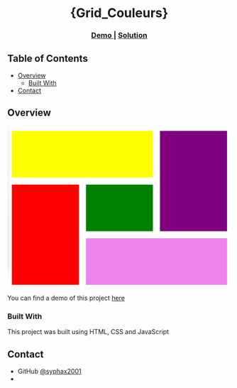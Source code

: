   
<h1 align="center">{Grid_Couleurs}</h1>

 

<div align="center">
  <h3>
    <a href="https://syphax2001.github.io/Grid_Couleurs/">
      Demo
    </a>
    <span> | </span>
    <a href="https://github.com/syphax2001/Grid_Couleurs">
      Solution
    </a>     
  </h3>
</div>
<!-- TABLE OF CONTENTS -->

## Table of Contents

- [Overview](#overview)
  - [Built With](#built-with)
- [Contact](#contact)

<!-- OVERVIEW -->

## Overview

![screenshot](https://github.com/syphax2001/Grid_Couleurs/blob/main/hard-grid.png)

<!--Introduce your projects by taking a screenshot or a gif. Try to tell visitors a story about your project by answering:

- Where can I see your demo?
- What was your experience?
- What have you learned/improved?
- Your wisdom? :) -->

You can find a demo of this project [here](https://syphax2001.github.io/Grid_Couleurs/)


### Built With

<!-- This section should list any major frameworks that you built your project using. Here are a few examples.-->

This project was built using HTML, CSS and JavaScript

 

## Contact

- GitHub [@syphax2001](https://github.com/syphax2001)
- 

 
